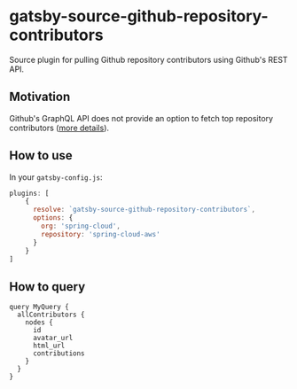 # gatsby-source-github-repository-contributors

Source plugin for pulling Github repository contributors using Github's REST API.

## Motivation

Github's GraphQL API does not provide an option to fetch top repository contributors ([more details](https://stackoverflow.com/questions/55055471/how-to-query-the-top-contributors-to-a-github-repository-using-graphql)).

## How to use

In your `gatsby-config.js`:

```js
plugins: [
    {
      resolve: `gatsby-source-github-repository-contributors`,
      options: {
        org: 'spring-cloud',
        repository: 'spring-cloud-aws'
      }
    }
]
```

## How to query

```
query MyQuery {
  allContributors {
    nodes {
      id
      avatar_url
      html_url
      contributions
    }
  }
}
```